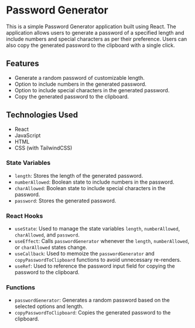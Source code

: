 # Password Generator

This is a simple Password Generator application built using React. The application allows users to generate a password of a specified length and include numbers and special characters as per their preference. Users can also copy the generated password to the clipboard with a single click.

## Features

- Generate a random password of customizable length.
- Option to include numbers in the generated password.
- Option to include special characters in the generated password.
- Copy the generated password to the clipboard.

## Technologies Used

- React
- JavaScript
- HTML
- CSS (with TailwindCSS)

### State Variables

- `length`: Stores the length of the generated password.
- `numberAllowed`: Boolean state to include numbers in the password.
- `charAllowed`: Boolean state to include special characters in the password.
- `password`: Stores the generated password.

### React Hooks

- `useState`: Used to manage the state variables `length`, `numberAllowed`, `charAllowed`, and `password`.
- `useEffect`: Calls `passwordGenerator` whenever the `length`, `numberAllowed`, or `charAllowed` states change.
- `useCallback`: Used to memoize the `passwordGenerator` and `copyPasswordToClipboard` functions to avoid unnecessary re-renders.
- `useRef`: Used to reference the password input field for copying the password to the clipboard.

### Functions

- `passwordGenerator`: Generates a random password based on the selected options and length.
- `copyPasswordToClipboard`: Copies the generated password to the clipboard.



